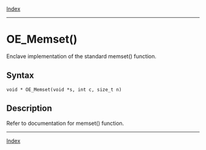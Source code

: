 [Index](index.md)

---
# OE_Memset()

Enclave implementation of the standard memset() function.

## Syntax

    void * OE_Memset(void *s, int c, size_t n)
## Description 

Refer to documentation for memset() function.

---
[Index](index.md)


